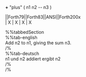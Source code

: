 __+__ "plus" ( n1 n2 -- n3 )  
  
  
  
||Forth79||Forth83||ANSI||Forth200x  
|    X    |   X    |  X  |    X  
  
  
  
%%tabbedSection  
%%tab-english  
Add n2 to n1, giving the sum n3.  
/%  
%%tab-deutsch  
n1 und n2 addiert ergibt n2  
/%  
/%  
